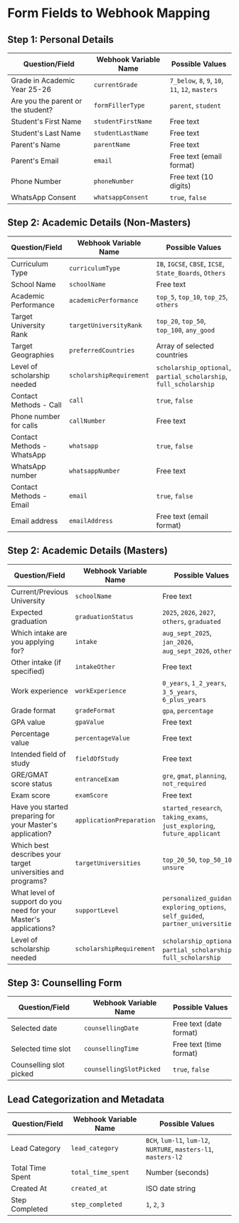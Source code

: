 # Form Fields to Webhook Mapping

## Step 1: Personal Details

| Question/Field | Webhook Variable Name | Possible Values |
|---------------|----------------------|-----------------|
| Grade in Academic Year 25-26 | `currentGrade` | `7_below`, `8`, `9`, `10`, `11`, `12`, `masters` |
| Are you the parent or the student? | `formFillerType` | `parent`, `student` |
| Student's First Name | `studentFirstName` | Free text |
| Student's Last Name | `studentLastName` | Free text |
| Parent's Name | `parentName` | Free text |
| Parent's Email | `email` | Free text (email format) |
| Phone Number | `phoneNumber` | Free text (10 digits) |
| WhatsApp Consent | `whatsappConsent` | `true`, `false` |

## Step 2: Academic Details (Non-Masters)

| Question/Field | Webhook Variable Name | Possible Values |
|---------------|----------------------|-----------------|
| Curriculum Type | `curriculumType` | `IB`, `IGCSE`, `CBSE`, `ICSE`, `State_Boards`, `Others` |
| School Name | `schoolName` | Free text |
| Academic Performance | `academicPerformance` | `top_5`, `top_10`, `top_25`, `others` |
| Target University Rank | `targetUniversityRank` | `top_20`, `top_50`, `top_100`, `any_good` |
| Target Geographies | `preferredCountries` | Array of selected countries |
| Level of scholarship needed | `scholarshipRequirement` | `scholarship_optional`, `partial_scholarship`, `full_scholarship` |
| Contact Methods - Call | `call` | `true`, `false` |
| Phone number for calls | `callNumber` | Free text |
| Contact Methods - WhatsApp | `whatsapp` | `true`, `false` |
| WhatsApp number | `whatsappNumber` | Free text |
| Contact Methods - Email | `email` | `true`, `false` |
| Email address | `emailAddress` | Free text (email format) |

## Step 2: Academic Details (Masters)

| Question/Field | Webhook Variable Name | Possible Values |
|---------------|----------------------|-----------------|
| Current/Previous University | `schoolName` | Free text |
| Expected graduation | `graduationStatus` | `2025`, `2026`, `2027`, `others`, `graduated` |
| Which intake are you applying for? | `intake` | `aug_sept_2025`, `jan_2026`, `aug_sept_2026`, `other` |
| Other intake (if specified) | `intakeOther` | Free text |
| Work experience | `workExperience` | `0_years`, `1_2_years`, `3_5_years`, `6_plus_years` |
| Grade format | `gradeFormat` | `gpa`, `percentage` |
| GPA value | `gpaValue` | Free text |
| Percentage value | `percentageValue` | Free text |
| Intended field of study | `fieldOfStudy` | Free text |
| GRE/GMAT score status | `entranceExam` | `gre`, `gmat`, `planning`, `not_required` |
| Exam score | `examScore` | Free text |
| Have you started preparing for your Master's application? | `applicationPreparation` | `started_research`, `taking_exams`, `just_exploring`, `future_applicant` |
| Which best describes your target universities and programs? | `targetUniversities` | `top_20_50`, `top_50_100`, `unsure` |
| What level of support do you need for your Master's applications? | `supportLevel` | `personalized_guidance`, `exploring_options`, `self_guided`, `partner_universities` |
| Level of scholarship needed | `scholarshipRequirement` | `scholarship_optional`, `partial_scholarship`, `full_scholarship` |

## Step 3: Counselling Form

| Question/Field | Webhook Variable Name | Possible Values |
|---------------|----------------------|-----------------|
| Selected date | `counsellingDate` | Free text (date format) |
| Selected time slot | `counsellingTime` | Free text (time format) |
| Counselling slot picked | `counsellingSlotPicked` | `true`, `false` |

## Lead Categorization and Metadata

| Question/Field | Webhook Variable Name | Possible Values |
|---------------|----------------------|-----------------|
| Lead Category | `lead_category` | `BCH`, `lum-l1`, `lum-l2`, `NURTURE`, `masters-l1`, `masters-l2` |
| Total Time Spent | `total_time_spent` | Number (seconds) |
| Created At | `created_at` | ISO date string |
| Step Completed | `step_completed` | `1`, `2`, `3` |